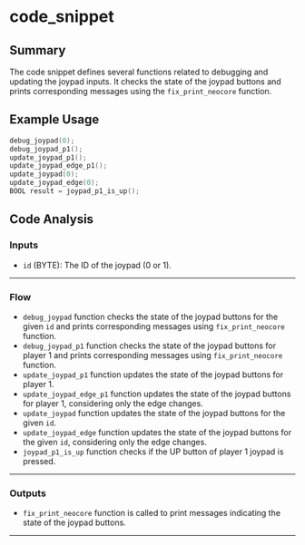 # code_snippet
## Summary
The code snippet defines several functions related to debugging and updating the joypad inputs. It checks the state of the joypad buttons and prints corresponding messages using the `fix_print_neocore` function.

## Example Usage
```c
debug_joypad(0);
debug_joypad_p1();
update_joypad_p1();
update_joypad_edge_p1();
update_joypad(0);
update_joypad_edge(0);
BOOL result = joypad_p1_is_up();
```

## Code Analysis
### Inputs
- `id` (BYTE): The ID of the joypad (0 or 1).
___
### Flow
- `debug_joypad` function checks the state of the joypad buttons for the given `id` and prints corresponding messages using `fix_print_neocore` function.
- `debug_joypad_p1` function checks the state of the joypad buttons for player 1 and prints corresponding messages using `fix_print_neocore` function.
- `update_joypad_p1` function updates the state of the joypad buttons for player 1.
- `update_joypad_edge_p1` function updates the state of the joypad buttons for player 1, considering only the edge changes.
- `update_joypad` function updates the state of the joypad buttons for the given `id`.
- `update_joypad_edge` function updates the state of the joypad buttons for the given `id`, considering only the edge changes.
- `joypad_p1_is_up` function checks if the UP button of player 1 joypad is pressed.
___
### Outputs
- `fix_print_neocore` function is called to print messages indicating the state of the joypad buttons.
___
